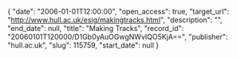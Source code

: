{
  "date": "2006-01-01T12:00:00", 
  "open_access": true, 
  "target_url": "http://www.hull.ac.uk/esig/makingtracks.html", 
  "description": "", 
  "end_date": null, 
  "title": "Making Tracks", 
  "record_id": "20060101T120000/D1Gb0yAuOGwgNWvIQO5KjA==", 
  "publisher": "hull.ac.uk", 
  "slug": 115759, 
  "start_date": null
}

